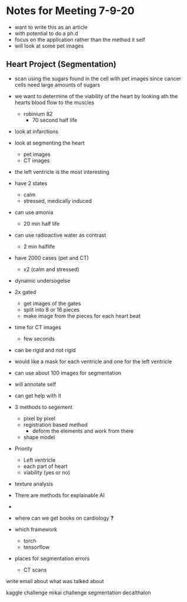 # Notes for Meeting 7-9-20
- want to write this as an article
- with potential to do a ph.d
- focus on the application rather than the method it self
- will look at some pet images

## Heart Project (Segmentation)
- scan using the sugars found in the cell with pet images since cancer cells need large amounts of sugars
- we want to determine of the viability of the heart by looking ath the hearts blood flow to the muscles
  - robinium 82
    - 70 second half life
- look at infarctions
- look at segmenting the heart
  - pet images 
  - CT images
- the left ventricle is the most interesting
- have 2 states
  - calm
  - stressed, medically induced
- can use amonia
  - 20 min half life
- can use radioactive water as contrast
  - 2 min halflife
- have 2000 cases (pet and CT)
  - x2 (calm and stressed)
- dynamic undersogelse
- 2x gated
  - get images of the gates
  - split into 8 or 16 pieces
  - make image from the pieces for each heart beat
- time for CT images
  - few seconds
- can be rigid and not rigid
- would like a mask for each ventricle and one for the left ventricle
- can use about 100 images for segmentation
- will annotate self
- can get help with it

- 3 methods to segement
  - pixel by pixel
  - registration based method
    - deform the elements and work from there
  - shape model 

- Priority
  - Left ventricle
  - each part of heart
  - viability (yes or no)
- texture analysis
- There are methods for explainable AI
- 
- where can we get books on cardiology **?**
- which framework
  - torch
  - tensorflow
- places for segmentation errors
  - CT scans

write email about what was talked about


kaggle challenge
mikai challenge
    segmentation decalthalon